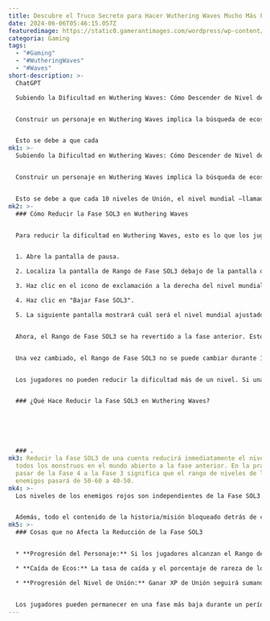 ```yaml
---
title: Descubre el Truco Secreto para Hacer Wuthering Waves Mucho Más Fácil
date: 2024-06-06T05:46:15.057Z
featuredimage: https://static0.gamerantimages.com/wordpress/wp-content/uploads/2024/06/wuthering-waves_-how-to-lower-difficulty-feature-image.jpg?q=49&fit=contain&w=1140&h=&dpr=2
categoria: Gaming
tags:
  - "#Gaming"
  - "#WutheringWaves"
  - "#Waves"
short-description: >-
  ChatGPT

  Subiendo la Dificultad en Wuthering Waves: Cómo Descender de Nivel de SOL3


  Construir un personaje en Wuthering Waves implica la búsqueda de ecos poderosos, materiales de XP, materiales de ascensión, materiales para subir de nivel de habilidad y mucho más. Casi todo relacionado con este proceso termina con los jugadores ganando XP de Unión. El ciclo de juego está diseñado para aumentar naturalmente el nivel del mundo a medida que los jugadores aumentan los niveles de sus personajes. Sin embargo, los jugadores pueden encontrarse fácilmente en una situación en la que, a pesar de ganar mucha XP de Unión y aumentar su rango mundial, sus personajes carecen del DPS necesario para derribar incluso a los enemigos regulares en un tiempo razonable.


  Esto se debe a que cada
mk1: >-
  Subiendo la Dificultad en Wuthering Waves: Cómo Descender de Nivel de SOL3


  Construir un personaje en Wuthering Waves implica la búsqueda de ecos poderosos, materiales de XP, materiales de ascensión, materiales para subir de nivel de habilidad y mucho más. Casi todo relacionado con este proceso termina con los jugadores ganando XP de Unión. El ciclo de juego está diseñado para aumentar naturalmente el nivel del mundo a medida que los jugadores aumentan los niveles de sus personajes. Sin embargo, los jugadores pueden encontrarse fácilmente en una situación en la que, a pesar de ganar mucha XP de Unión y aumentar su rango mundial, sus personajes carecen del DPS necesario para derribar incluso a los enemigos regulares en un tiempo razonable.


  Esto se debe a que cada 10 niveles de Unión, el nivel mundial —llamado Rango de Fase SOL3— aumenta en 1, aumentando los niveles de todos los enemigos y contenido del juego en 10. Si bien esto suele ser genial ya que evita que las cosas se vuelvan aburridas, puede ser especialmente frustrante si los jugadores no tienen formas fáciles de lidiar con estos enemigos de alto nivel. Afortunadamente, Wuthering Waves permite a los jugadores reducir la dificultad de manera bastante fácil. Aquí te explicamos cómo funciona.
mk2: >-
  ### Cómo Reducir la Fase SOL3 en Wuthering Waves


  Para reducir la dificultad en Wuthering Waves, esto es lo que los jugadores necesitan hacer:


  1. Abre la pantalla de pausa.

  2. Localiza la pantalla de Rango de Fase SOL3 debajo de la pantalla del perfil del personaje.

  3. Haz clic en el icono de exclamación a la derecha del nivel mundial.

  4. Haz clic en "Bajar Fase SOL3".

  5. La siguiente pantalla mostrará cuál será el nivel mundial ajustado. Haz clic en "Confirmar".


  Ahora, el Rango de Fase SOL3 se ha revertido a la fase anterior. Esto significa que si estabas en el Rango 4 con un límite superior de nivel 60, ahora estás en el Rango 3 con un límite superior de nivel 50.


  Una vez cambiado, el Rango de Fase SOL3 no se puede cambiar durante 12 horas (tiempo real).


  Los jugadores no pueden reducir la dificultad más de un nivel. Si una cuenta está en SOL3 Fase 5, solo se puede reducir a SOL3 Fase 4, no a Fase 3.


  ### ¿Qué Hace Reducir la Fase SOL3 en Wuthering Waves?






  ### .
mk3: Reducir la Fase SOL3 de una cuenta reducirá inmediatamente el nivel de
  todos los monstruos en el mundo abierto a la fase anterior. En la práctica,
  pasar de la Fase 4 a la Fase 3 significa que el rango de niveles de los
  enemigos pasará de 50-60 a 40-50.
mk4: >-
  Los niveles de los enemigos rojos son independientes de la Fase SOL3.


  Además, todo el contenido de la historia/misión bloqueado detrás de ciertas Fases SOL3 no estará disponible si el nivel mundial actual está por debajo de la fase requerida. Si, por ejemplo, los jugadores bajan su nivel mundial a la Fase 1, no podrán progresar en la historia principal hasta que lo reviertan.
mk5: >-
  ### Cosas que no Afecta la Reducción de la Fase SOL3


  * **Progresión del Personaje:** Si los jugadores alcanzan el Rango de Fase SOL3 4, podrán ascender a sus personajes a la Clase 4, lo que significa que su límite de nivel se convierte en 50-60, y pueden subir de nivel sus habilidades Forte más allá del nivel 3. Reducir el Rango SOL3 no afecta estos números. El nivel de ascensión de los personajes está vinculado a la Fase SOL3 más alta que una cuenta ha alcanzado.

  * **Caída de Ecos:** La tasa de caída y el porcentaje de rareza de los ecos están definidos por el Nivel del Banco de Datos, no el nivel mundial.

  * **Progresión del Nivel de Unión:** Ganar XP de Unión seguirá sumando XP al nivel mundial original. Entonces, si los jugadores están en el Nivel de Unión 32 con un mundo de Rango 4 y lo reducen a Rango 3, cualquier XP de Unión que obtengan seguirá aumentando su Nivel de Unión más allá de 32.


  Los jugadores pueden permanecer en una fase más baja durante un período de tiempo indefinido. El juego no los llevará a un nivel mundial más alto hasta que ganen suficiente XP de Unión para pasar al siguiente rango
---
```

